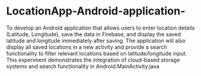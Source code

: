 # LocationApp-Android-application-


To develop an Android application that allows users to enter location details (Latitude, Longitude), save the data in Firebase, and display the saved latitude and longitude immediately after saving. The application will also display all saved locations in a new activity and provide a search functionality to filter relevant locations based on latitude/longitude input. This experiment demonstrates the integration of cloud-based storage systems and search functionality in Android.MainActivity.java
